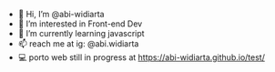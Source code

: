 - 👋 Hi, I’m @abi-widiarta
- 👀 I’m interested in Front-end Dev
- 🌱 I’m currently learning javascript
- 📫 reach me at ig: @abi.widiarta
- 💻 porto web still in progress at https://abi-widiarta.github.io/test/ 
<!---
abi-widiarta/abi-widiarta is a ✨ special ✨ repository because its `README.md` (this file) appears on your GitHub profile.
You can click the Preview link to take a look at your changes.
--->
